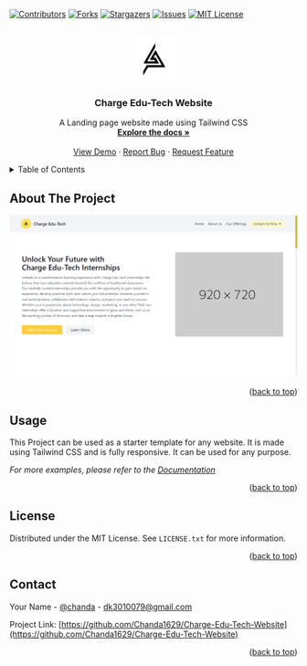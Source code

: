 <!-- Improved compatibility of back to top link: See: https://github.com/othneildrew/Best-README-Template/pull/73 -->
<a name="readme-top"></a>
<!--
*** Thanks for checking out the Best-README-Template. If you have a suggestion
*** that would make this better, please fork the repo and create a pull request
*** or simply open an issue with the tag "enhancement".
*** Don't forget to give the project a star!
*** Thanks again! Now go create something AMAZING! :D
-->



<!-- PROJECT SHIELDS -->
<!--
*** I'm using markdown "reference style" links for readability.
*** Reference links are enclosed in brackets [ ] instead of parentheses ( ).
*** See the bottom of this document for the declaration of the reference variables
*** for contributors-url, forks-url, etc. This is an optional, concise syntax you may use.
*** https://www.markdownguide.org/basic-syntax/#reference-style-links
-->
[![Contributors][contributors-shield]][contributors-url]
[![Forks][forks-shield]][forks-url]
[![Stargazers][stars-shield]][stars-url]
[![Issues][issues-shield]][issues-url]
[![MIT License][license-shield]][license-url]



<!-- PROJECT LOGO -->
<br />
<div align="center">
  <a href="https://github.com/Chanda1629/Charge-Edu-Tech-Website">
    <img src="./assets/img/logo.png" alt="Logo" width="80" height="80">
  </a>

<h3 align="center">Charge Edu-Tech Website</h3>

  <p align="center">
    A Landing page website made using Tailwind CSS
    <br />
    <a href="https://github.com/Chanda1629/Charge-Edu-Tech-Website"><strong>Explore the docs »</strong></a>
    <br />
    <br />
    <a href="https://chanda1629.github.io/Charge-Edu-Tech-Website">View Demo</a>
    ·
    <a href="https://github.com/Chanda1629/Charge-Edu-Tech-Website/issues">Report Bug</a>
    ·
    <a href="https://github.com/Chanda1629/Charge-Edu-Tech-Website/issues">Request Feature</a>
  </p>
</div>



<!-- TABLE OF CONTENTS -->
<details>
  <summary>Table of Contents</summary>
  <ol>
    <li><a href="#about-the-project">About The Project</a></li>
    </ol>
</details>



<!-- ABOUT THE PROJECT -->
## About The Project

[![Product Name Screen Shot][product-screenshot]](https://chanda1629.github.io/Charge-Edu-Tech-Website/)



<p align="right">(<a href="#readme-top">back to top</a>)</p>







<!-- USAGE EXAMPLES -->
## Usage

This Project can be used as a starter template for any website. It is made using Tailwind CSS and is fully responsive. It can be used for any purpose.

_For more examples, please refer to the [Documentation](https://chanda1629.github.io/Charge-Edu-Tech-Website/)_

<p align="right">(<a href="#readme-top">back to top</a>)</p>





<!-- LICENSE -->
## License

Distributed under the MIT License. See `LICENSE.txt` for more information.

<p align="right">(<a href="#readme-top">back to top</a>)</p>



<!-- CONTACT -->
## Contact

Your Name - [@chanda](https://twitter.com/#) - dk3010079@gmail.com

Project Link: [https://github.com/Chanda1629/Charge-Edu-Tech-Website](https://github.com/Chanda1629/Charge-Edu-Tech-Website)

<p align="right">(<a href="#readme-top">back to top</a>)</p>







<!-- MARKDOWN LINKS & IMAGES -->
<!-- https://www.markdownguide.org/basic-syntax/#reference-style-links -->
[contributors-shield]: https://img.shields.io/github/contributors/Chanda1629/Charge-Edu-Tech-Website.svg?style=for-the-badge
[contributors-url]: https://github.com/Chanda1629/Charge-Edu-Tech-Website/graphs/contributors
[forks-shield]: https://img.shields.io/github/forks/Chanda1629/Charge-Edu-Tech-Website.svg?style=for-the-badge
[forks-url]: https://github.com/Chanda1629/Charge-Edu-Tech-Website/network/members
[stars-shield]: https://img.shields.io/github/stars/Chanda1629/Charge-Edu-Tech-Website.svg?style=for-the-badge
[stars-url]: https://github.com/Chanda1629/Charge-Edu-Tech-Website/stargazers
[issues-shield]: https://img.shields.io/github/issues/Chanda1629/Charge-Edu-Tech-Website.svg?style=for-the-badge
[issues-url]: https://github.com/Chanda1629/Charge-Edu-Tech-Website/issues
[license-shield]: https://img.shields.io/github/license/Chanda1629/Charge-Edu-Tech-Website.svg?style=for-the-badge
[license-url]: https://github.com/Chanda1629/Charge-Edu-Tech-Website/blob/master/LICENSE.txt
[linkedin-shield]: https://img.shields.io/badge/-LinkedIn-black.svg?style=for-the-badge&logo=linkedin&colorB=555
[linkedin-url]: https://linkedin.com/in/linkedin_username
[product-screenshot]: ./assets/img/Screenshot.png

